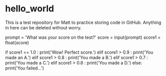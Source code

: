 # hello_world
This is a test repository for Matt to practice storing code in GitHub.  Anything in here can be deleted without worry.

prompt = 'What was your score on the test?'
score = input(prompt)
score1 = float(score)

if score1 == 1.0 :
    print('Wow! Perfect score.')
elif score1 > 0.9 :
    print('You made an A.')
elif score1 > 0.8 :
    print('You made a B.')
elif score1 > 0.7 :
    print('You made a C.')
elif score1 > 0.6 :
    print('You made a D.')
else:
    print('You failed...')
